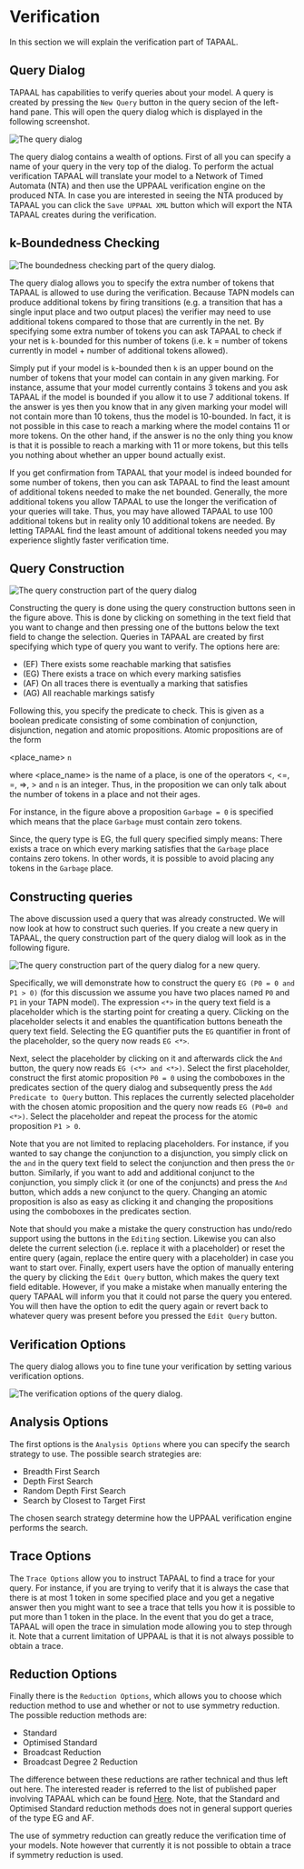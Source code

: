 # Verification 
In this section we will explain the verification part of TAPAAL.



## Query Dialog 

TAPAAL has capabilities to verify queries about your model. A query is created by pressing the `New Query` button in the query secion of the left-hand pane. This will open the query dialog which is displayed in the following screenshot.

![The query dialog](images/verification/tapaal_1.4_query_dialogue.png)

The query dialog contains a wealth of options. First of all you can specify a name of your query in the very top of the dialog. To perform the actual verification TAPAAL will translate your model to a Network of Timed Automata (NTA) and then use the UPPAAL verification engine on the produced NTA. In case you are interested in seeing the NTA produced by TAPAAL you can click the `Save UPPAAL XML` button which will export the NTA TAPAAL creates during the verification.

## k-Boundedness Checking 
![The boundedness checking part of the query dialog.](images/verification/boundedness_checker.png)

The query dialog allows you to specify the extra number of tokens that TAPAAL is allowed to use during the verification. Because TAPN models can produce additional tokens by firing transitions (e.g. a transition that has a single input place and two output places) the verifier may need to use additional tokens compared to those that are currently in the net. By specifying some extra number of tokens you can ask TAPAAL to check if your net is `k-`bounded for this number of tokens (i.e. k = number of tokens currently in model + number of additional tokens allowed). 

Simply put if your model is `k`-bounded then `k` is an upper bound on the number of tokens that your model can contain in any given marking. For instance, assume that your model currently contains 3 tokens and you ask TAPAAL if the model is bounded if you allow it to use 7 additional tokens. If the answer is yes then you know that in any given marking your model will not contain more than 10 tokens, thus the model is 10-bounded. In fact, it is not possible in this case to reach a marking where the model contains 11 or more tokens. On the other hand, if the answer is no the only thing you know is that it is possible to reach a marking with 11 or more tokens, but this tells you nothing about whether an upper bound actually exist.

If you get confirmation from TAPAAL that your model is indeed bounded for some number of tokens, then you can ask TAPAAL to find the least amount of additional tokens needed to make the net bounded. Generally, the more additional tokens you allow TAPAAL to use the longer the verification of your queries will take. Thus, you may have allowed TAPAAL to use 100 additional tokens but in reality only 10 additional tokens are needed. By letting TAPAAL find the least amount of additional tokens needed you may experience slightly faster verification time.

## Query Construction
![The query construction part of the query dialog](images/verification/tapaal_1.4_query_construction.png)

Constructing the query is done using the query construction buttons seen in the figure above. This is done by clicking on something in the text field that you want to change and then pressing one of the buttons below the text field to change the selection. Queries in TAPAAL are created by first specifying which type of query you want to verify. The options here are:

  * (EF) There exists some reachable marking that satisfies
  * (EG) There exists a trace on which every marking satisfies
  * (AF) On all traces there is eventually a marking that satisfies
  * (AG) All reachable markings satisfy

Following this, you specify the predicate to check. This is given as a boolean predicate consisting of some combination of conjunction, disjunction, negation and atomic propositions.  Atomic propositions are of the form 

<place_name> <operator> `n`

where <place_name> is the name of a place, <operator> is one of the operators <, <=, =, =>, > and `n` is an integer. Thus, in the proposition we can only talk about the number of tokens in a place and not their ages.

For instance, in the figure above a proposition `Garbage = 0` is specified which means that the place `Garbage` must contain zero tokens. 

Since, the query type is EG, the full query specified simply means: There exists a trace on which every marking satisfies that the `Garbage` place contains zero tokens. In other words, it is possible to avoid placing any tokens in the `Garbage` place.

## Constructing queries
The above discussion used a query that was already constructed. We will now look at how to construct such queries. If you create a new query in TAPAAL, the query construction part of the query dialog will look as in the following figure.

![The query construction part of the query dialog for a new query.](images/verification/tapaal_1.4_new_query.png)

Specifically, we will demonstrate how to construct the query `EG (P0 = 0 and P1 > 0)` (for this discussion we assume you have two places named `P0` and `P1` in your TAPN model). The expression `<*>` in the query text field is a placeholder which is the starting point for creating a query. Clicking on the placeholder selects it and enables the quantification buttons beneath the query text field. Selecting the EG quantifier puts the `EG` quantifier in front of the placeholder, so the query now reads `EG <*>`.

Next, select the placeholder by clicking on it and afterwards click the `And` button, the query now reads `EG (<*> and <*>)`. Select the first placeholder, construct the first atomic proposition `P0 = 0` using the comboboxes in the predicates section of the query dialog and subsequently press the `Add Predicate to Query` button. This replaces the currently selected placeholder with the chosen atomic proposition and the query now reads `EG (P0=0 and <*>)`. Select the placeholder and repeat the process for the atomic proposition `P1 > 0`. 

Note that you are not limited to replacing placeholders. For instance, if you wanted to say change the conjunction to a disjunction, you simply click on the `and` in the query text field to select the conjunction and then press the `Or` button. Similarly, if you want to add and additional conjunct to the conjunction, you simply click it (or one of the conjuncts) and press the `And` button, which adds a new conjunct to the query. Changing an atomic proposition is also as easy as clicking it and changing the propositions using the comboboxes in the predicates section.

Note that should you make a mistake the query construction has undo/redo support using the buttons in the `Editing` section. Likewise you can also delete the current selection (i.e. replace it with a placeholder) or reset the entire query (again, replace the entire query with a placeholder) in case you want to start over. Finally, expert users have the option of manually entering the query by clicking the `Edit Query` button, which makes the query text field editable. However, if you make a mistake when manually entering the query TAPAAL will inform you that it could not parse the query you entered. You will then have the option to edit the query again or revert back to whatever query was present before you pressed the `Edit Query` button.

## Verification Options 
The query dialog allows you to fine tune your verification by setting various verification options.

![The verification options of the query dialog.](images/verification/verification_options.png)

## Analysis Options 
The first options is the `Analysis Options` where you can specify the search strategy to use. The possible search strategies are:

  * Breadth First Search
  * Depth First Search
  * Random Depth First Search
  * Search by Closest to Target First

The chosen search strategy determine how the UPPAAL verification engine performs the search.

## Trace Options 
The `Trace Options` allow you to instruct TAPAAL to find a trace for your query. For instance, if you are trying to verify that it is always the case that there is at most 1 token in some specified place and you get a negative answer then you might want to see a trace that tells you how it is possible to put more than 1 token in the place. In the event that you do get a trace, TAPAAL will open the trace in simulation mode allowing you to step through it.
Note that a current limitation of UPPAAL is that it is not always possible to obtain a trace.



## Reduction Options 
Finally there is the `Reduction Options`, which allows you to choose which reduction method to use and whether or not to use symmetry reduction. The possible reduction methods are:

  * Standard
  * Optimised Standard
  * Broadcast Reduction
  * Broadcast Degree 2 Reduction

The difference between these reductions are rather technical and thus left out here. The interested reader is referred to the list of published paper involving TAPAAL which can be found [Here](http://tapaal.net/features/). Note, that the Standard and Optimised Standard reduction methods does not in general support queries of the type EG and AF.

The use of symmetry reduction can greatly reduce the verification time of your models. Note however that currently it is not possible to obtain a trace if symmetry reduction is used.
